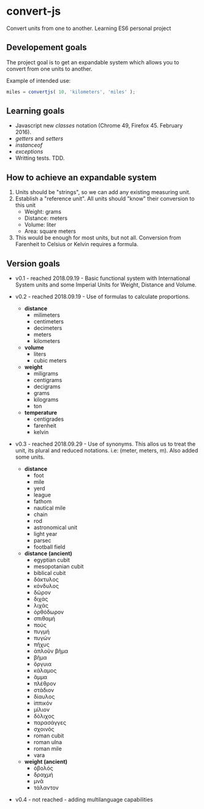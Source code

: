 # convert-js

Convert units from one to another.
Learning ES6 personal project

## Developement goals
The project goal is to get an expandable system which allows you to convert from one units to another.

Example of intended use:
```javascript
miles = convertjs( 10, 'kilometers', 'miles' );
```

## Learning goals
* Javascript new _classes_ notation (Chrome 49, Firefox 45. February 2016).
* _getters_ and _setters_
* _instanceof_
* _exceptions_
* Writting tests. TDD.

## How to achieve an expandable system
1. Units should be "strings", so we can add any existing measuring unit.
2. Establish a "reference unit". All units should "know" their conversion to this unit
    * Weight: grams
    * Distance: meters
    * Volume: liter
    * Area: square meters
 3. This would be enough for most units, but not all. Conversion from Farenheit to Celsius or Kelvin requires a formula.
 
## Version goals
* v0.1 - reached 2018.09.19 - Basic functional system with International System units and some Imperial Units for Weight, Distance and Volume.
* v0.2 - reached 2018.09.19 - Use of formulas to calculate proportions.
    * __distance__
        * milimeters
        * centimeters
        * decimeters
        * meters
        * kilometers
    * __volume__
        * liters
        * cubic meters
    * __weight__
        * miligrams
        * centigrams
        * decigrams
        * grams
        * kilograms
        * ton
    * __temperature__
        * centigrades
        * farenheit
        * kelvin
    
* v0.3 - reached 2018.09.29 - Use of synonyms. This allos us to treat the unit, its plural and reduced notations. i.e: (meter, meters, m). Also added some units.
    * __distance__
        * foot
        * mile
        * yerd
        * league
        * fathom
        * nautical mile
        * chain
        * rod
        * astronomical unit
        * light year
        * parsec
        * football field
    * __distance (ancient)__ 
        * egyptian cubit
        * mesopotanian cubit
        * biblical cubit
        * δάκτυλος
        * κόνδυλος
        * δῶρον
        * διχάς
        * λιχάς
        * ὀρθόδωρον
        * σπιθαμή
        * πούς
        * πυγμή
        * πυγών
        * πῆχυς
        * ἁπλοῦν βῆμα
        * βῆμα
        * ὄργυια
        * κάλαμος
        * ἅμμα
        * πλέθρον
        * στάδιον
        * δίαυλος
        * ἱππικόν
        * μίλιον
        * δόλιχος
        * παρασάγγες
        * σχοινός
        * roman cubit
        * roman ulna
        * roman mile
        * vara
    * __weight (ancient)__
        * ὀβολός
        * δραχμή
        * μνᾶ
        * τάλαντον
* v0.4 - not reached - adding multilanguage capabilities
        
